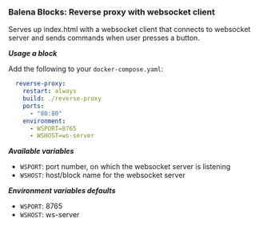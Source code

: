 ### Balena Blocks: Reverse proxy with websocket client

Serves up index.html with a websocket client that connects to websocket server and sends commands when user presses a button.

___Usage a block___

Add the following to your `docker-compose.yaml`:

```yaml
  reverse-proxy:
    restart: always
    build: ./reverse-proxy
    ports:
      - "80:80"
    environment: 
      - WSPORT=8765
      - WSHOST=ws-server
```

___Available variables___

- `WSPORT`: port number, on which the websocket server is listening
- `WSHOST`: host/block name for the websocket server

___Environment variables defaults___

- `WSPORT`: 8765
- `WSHOST`: ws-server
